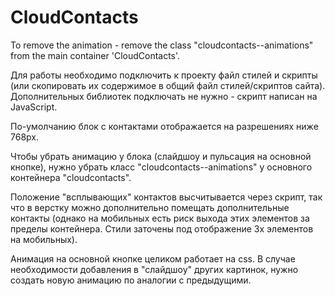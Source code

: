# CloudContacts
To remove the animation - remove the class "cloudcontacts--animations" from the main container 'CloudContacts'.

Для работы необходимо подключить к проекту файл стилей и скрипты (или скопировать их содержимое в общий файл стилей/скриптов сайта). Дополнительных библиотек подключать не нужно - скрипт написан на JavaScript.

По-умолчанию блок с контактами отображается на разрешениях ниже 768px.

Чтобы убрать анимацию у блока (слайдшоу и пульсация на основной кнопке), нужно убрать класс "cloudcontacts--animations" у основного контейнера "cloudcontacts".

Положение "всплывающих" контактов высчитывается через скрипт, так что в верстку можно дополнительно помещать дополнительные контакты (однако на мобильных есть риск выхода этих элементов за пределы контейнера. Стили заточены под отображение 3х элементов на мобильных).

Анимация на основной кнопке целиком работает на css. В случае необходимости добавления в "слайдшоу" других картинок, нужно создать новую анимацию по аналогии с предыдущими.
